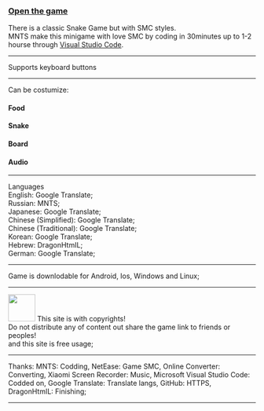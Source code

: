 <h3><a href="https://dragonhtmil.github.io/mnts.smc.org/">Open the game</a></h3>
There is a classic Snake Game but with SMC styles.<br>
MNTS make this minigame with love SMC by coding in 30minutes up to 1-2 hourse through <a href="https://code.visualstudio.com">Visual Studio Code</a>.
<hr>
Supports keyboard buttons
<hr>
Can be costumize:<br>
<h4>Food</h4>
<h4>Snake</h4>
<h4>Board</h4>
<h4>Audio</h4>
<hr>
Languages<br>
  English: Google Translate;<br>
  Russian: MNTS;<br>
  Japanese: Google Translate;<br>
  Chinese (Simplified): Google Translate;<br>
  Chinese (Traditional): Google Translate;<br>
  Korean: Google Translate;<br>
  Hebrew: DragonHtmIL;<br>
  German: Google Translate;<br>
<hr>
Game is downlodable for Android, Ios, Windows and Linux;
<hr>
<img src="https://github.com/user-attachments/assets/9fc9ef63-7696-4ee0-9cb1-be625d87cf9b" style="width: 55px; height: 55px">
This site is with copyrights!<br>
Do not distribute any of content out share the game link to friends or peoples!<br>
and this site is free usage;
<hr>
  Thanks: MNTS: Codding, NetEase: Game SMC, Online Converter: Converting, Xiaomi Screen Recorder: Music, Microsoft Visual Studio Code: Codded on, Google Translate: Translate langs, GitHub: HTTPS, DragonHtmIL: Finishing;
<hr>
